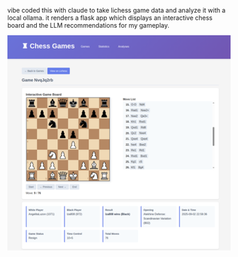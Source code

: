 vibe coded this with claude to take lichess game data and analyze it with a local ollama. it renders a flask app which displays an interactive chess board and the LLM recommendations for my gameplay.

![](view.png)